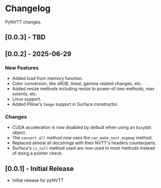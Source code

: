 # Changelog

PyNVTT changes.

## [0.0.3] - TBD

## [0.0.2] - 2025-06-29

### New Features
- Added load from memory function.
- Color conversion, like sRGB, lineal, gamma related changes, etc.
- Added resize methods including resize to power-of-two methods, max extents, etc.
- Linux support.
- Added Pillow's `Image` support in Surface constructor.

### Changes
- CUDA acceleration is now disabled by default when using an `EasyDDS` object.
- The `convert_all` method now uses the `can_make_next_mipmap` method.
- Replaced almost all docstrings with their NVTT's headers counterparts.
- Surface's `is_null` method used are now used in most methods instead of doing a pointer check.

## [0.0.1] - Initial Release

- Initial release for pyNVTT